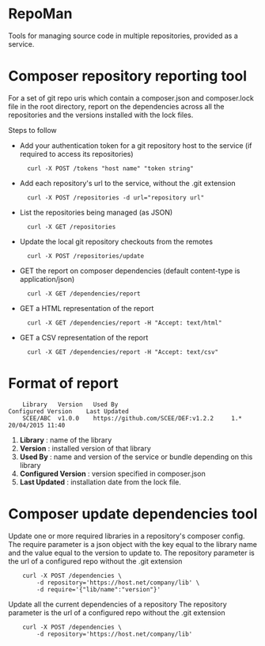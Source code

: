 # RepoMan

Tools for managing source code in multiple repositories, provided as a service.

# Composer repository reporting tool

For a set of git repo uris which contain a composer.json and composer.lock file in the root directory, report on the dependencies across all the repositories and the versions installed with the lock files.

Steps to follow

* Add your authentication token for a git repository host to the service (if required to access its repositories)

        curl -X POST /tokens "host name" "token string"
        
* Add each repository's url to the service, without the .git extension 
 
        curl -X POST /repositories -d url="repository url"

* List the repositories being managed (as JSON)

        curl -X GET /repositories

* Update the local git repository checkouts from the remotes

        curl -X POST /repositories/update

* GET the report on composer dependencies (default content-type is application/json)

        curl -X GET /dependencies/report
        
* GET a HTML representation of the report
        
        curl -X GET /dependencies/report -H "Accept: text/html"
        
* GET a CSV representation of the report

        curl -X GET /dependencies/report -H "Accept: text/csv"
        
        
# Format of report
        
        Library	  Version	Used By                                Configured Version	 Last Updated
        SCEE/ABC  v1.0.0	https://github.com/SCEE/DEF:v1.2.2     1.*	                20/04/2015 11:40


1. **Library** : name of the library
2. **Version** : installed version of that library
3. **Used By** : name and version of the service or bundle depending on this library 
4. **Configured Version** : version specified in composer.json
5. **Last Updated** : installation date from the lock file.


# Composer update dependencies tool

Update one or more required libraries in a repository's composer config. 
The require parameter is a json object with the key equal to the library name and the value equal to the version to update to.
The repository parameter is the url of a configured repo without the .git extension

        curl -X POST /dependencies \
            -d repository='https://host.net/company/lib' \
            -d require='{"lib/name":"version"}'

Update all the current dependencies of a repository
The repository parameter is the url of a configured repo without the .git extension

        curl -X POST /dependencies \
            -d repository='https://host.net/company/lib'